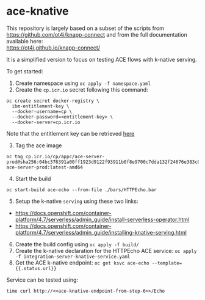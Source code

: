 # ace-knative

This repository is largely based on a subset of the scripts from https://github.com/ot4i/knapp-connect and from the full documentation available here:  
https://ot4i.github.io/knapp-connect/  

It is a simplified version to focus on testing ACE flows with k-native serving.    

To get started:  
1. Create namespace using `oc apply -f namespace.yaml`  
2. Create the `cp.icr.io` secret following this command:  
```  
oc create secret docker-registry \
  ibm-entitlement-key \
  --docker-username=cp \
  --docker-password=<entitlement-key> \
  --docker-server=cp.icr.io
``` 
Note that the entitlement key can be retrieved [here](https://myibm.ibm.com/products-services/containerlibrary)

3. Tag the ace image
```  
oc tag cp.icr.io/cp/appc/ace-server-prod@sha256:04bc376391a00ff1923d9122f93911b0f8e9700c7dda132f24676e383c0283cc ace-server-prod:latest-amd64  
```  
4. Start the build  
```  
oc start-build ace-echo --from-file ./bars/HTTPEcho.bar  
```  
5. Setup the k-native `serving` using these two links:  
* https://docs.openshift.com/container-platform/4.7/serverless/admin_guide/install-serverless-operator.html  
*  https://docs.openshift.com/container-platform/4.7/serverless/admin_guide/installing-knative-serving.html  
  
6. Create the build config using `oc apply -f build/`  
7. Create the k-native declaration for the HTTPEcho ACE service: `oc apply -f integration-server-knative-service.yaml`
8. Get the ACE k-native endpoint: `oc get ksvc ace-echo --template={{.status.url}}`  

Service can be tested using:
```
time curl http://<<ace-knative-endpoint-from-step-6>>/Echo
```